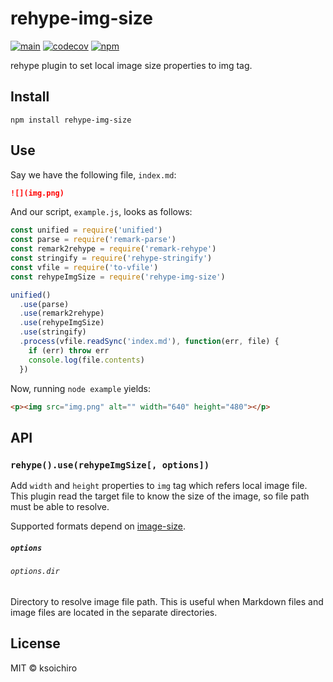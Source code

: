 # rehype-img-size

[![main](https://github.com/ksoichiro/rehype-img-size/actions/workflows/main.yaml/badge.svg?branch=master)](https://github.com/ksoichiro/rehype-img-size/actions/workflows/main.yaml)
[![codecov](https://codecov.io/gh/ksoichiro/rehype-img-size/branch/master/graph/badge.svg?token=71EXFOOV6T)](https://codecov.io/gh/ksoichiro/rehype-img-size)
[![npm](https://img.shields.io/npm/v/rehype-img-size.svg)](https://www.npmjs.com/package/rehype-img-size)

rehype plugin to set local image size properties to img tag.

## Install

```
npm install rehype-img-size
```

## Use

Say we have the following file, `index.md`:

```markdown
![](img.png)
```

And our script, `example.js`, looks as follows:

```js
const unified = require('unified')
const parse = require('remark-parse')
const remark2rehype = require('remark-rehype')
const stringify = require('rehype-stringify')
const vfile = require('to-vfile')
const rehypeImgSize = require('rehype-img-size')

unified()
  .use(parse)
  .use(remark2rehype)
  .use(rehypeImgSize)
  .use(stringify)
  .process(vfile.readSync('index.md'), function(err, file) {
    if (err) throw err
    console.log(file.contents)
  })
```

Now, running `node example` yields:

```html
<p><img src="img.png" alt="" width="640" height="480"></p>
```

## API

### `rehype().use(rehypeImgSize[, options])`

Add `width` and `height` properties to `img` tag which refers local image file.
This plugin read the target file to know the size of the image, so file path must be able to resolve.

Supported formats depend on [image-size](https://www.npmjs.com/package/image-size).

##### `options`

###### `options.dir`

Directory to resolve image file path.
This is useful when Markdown files and image files are located in the separate directories.

## License

MIT &copy; ksoichiro

